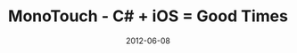 ---
layout:       talk
title:        "MonoTouch - C# + iOS = Good Times"
location:     "NDC, Oslo"
date:         2012-06-08
presentation: "https://speakerdeck.com/u/kouphax/p/monotouch-c-ios-good-times"
video:        "https://github.com/kouphax/monotouch-samples-ndc2012"
---